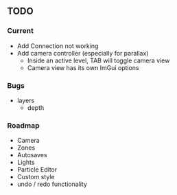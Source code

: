 
## TODO

### Current
- Add Connection not working
- Add camera controller (especially for parallax)
  - Inside an active level, TAB will toggle camera view
  - Camera view has its own ImGui options

### Bugs
- layers
  - depth

### Roadmap
- Camera
- Zones
- Autosaves
- Lights
- Particle Editor
- Custom style
- undo / redo functionality
